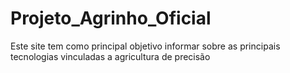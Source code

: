 # Projeto_Agrinho_Oficial
Este site tem como principal objetivo informar sobre as principais tecnologias vinculadas a agricultura de precisão
